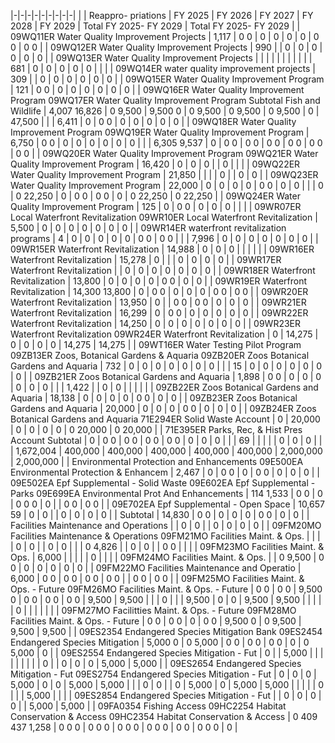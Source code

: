 |-|-|-|-|-|-|-|-|-|
| | Reappro-  priations | FY 2025 | FY 2026 | FY 2027 | FY 2028 | FY 2029 | Total FY 2025- FY  2029 | Total FY 2025- FY  2029 |
| 09WQ11ER Water Quality Improvement Projects | 1,117 | 0  0 | 0 | 0 | 0 | 0 | 0  0 | 0  0 |
| 09WQ12ER Water Quality Improvement Projects | 990 | | 0 | 0 | 0 | 0 | 0 | 0 |
| 09WQ13ER Water Quality Improvement Projects | | | | | | | | |
| | 681 | 0 | 0 | 0 | 0 | 0 | | |
| 09WQ14ER water quality improvement projects | 309 | | 0 | 0 | 0 | 0 | 0 | 0 |
| 09WQ15ER Water Quality Improvement Program | 121 | 0  0 | 0 | 0 | 0 | 0 | 0 | 0 |
| 09WQ16ER Water Quality Improvement Program 09WQ17ER Water Quality Improvement Program Subtotal  Fish and Wildlife | 4,007  16,826 | 0  9,500 | 9,500  0 | 0  9,500 | 0  9,500 | 0  9,500 | 0 | 47,500 |
| | 6,411 | 0 | 0  0 | 0 | 0 | 0 | 0 | 0 |
| 09WQ18ER Water Quality Improvement Program 09WQ19ER Water Quality Improvement Program | 6,750 | 0  0 | 0 | 0 | 0 | 0 | 0 | 0 |
| | 6,305  9,537 | 0 | 0  0 | 0  0 | 0  0 | 0  0 | 0  0 | 0  0 |
| 09WQ20ER Water Quality Improvement Program 09WQ21ER Water Quality Improvement Program | 16,420 | 0 | 0 | 0 | | 0 | | |
| 09WQ22ER Water Quality Improvement Program | 21,850 | | | | 0 | | 0 | 0 |
| 09WQ23ER Water Quality Improvement Program | 22,000 | 0 | 0 | 0 | 0 | 0  0 | 0 | 0 |
| | 0 | 0  22,250 | 0 | 0  0 | 0  0 | 0 | 0  22,250 | 0  22,250 |
| 09WQ24ER Water Quality Improvement Program | 125 | 0 | 0  0 | 0 | 0 | 0 | | |
| 09WR07ER Local Waterfront Revitalization 09WR10ER Local Waterfront Revitalization | 5,500 | 0 | 0 | 0 | 0 | 0 | 0 | 0 |
| 09WR14ER waterfront revitalization programs | 4 | 0 | 0 | 0 | 0 | 0 | 0  0 | 0  0 |
| | 7,996 | 0 | 0 | 0 | 0 | 0 | 0 | 0 |
| 09WR15ER Waterfront Revitalization | 14,988 | 0 | 0 | 0 | | | | |
| 09WR16ER Waterfront Revitalization | 15,278 | 0 | | | 0 | 0 | 0 | 0 |
| 09WR17ER Waterfront Revitalization | | 0 | 0 | 0 | 0 | 0 | 0 | 0 |
| 09WR18ER Waterfront Revitalization | 13,800 | 0 | 0 | 0 | 0 | 0  0 | 0 | 0 |
| 09WR19ER Waterfront Revitalization | 14,300  13,800 | 0 | 0  0 | 0 | 0 | 0 | 0  0 | 0  0 |
| 09WR20ER Waterfront Revitalization | 13,950 | 0 | | 0  0 | 0  0 | 0 | 0 | 0 |
| 09WR21ER Waterfront Revitalization | 16,299 | 0 | 0  0 | 0 | 0 | 0 | 0 | 0 |
| 09WR22ER Waterfront Revitalization | 14,250 | 0 | 0 | 0 | 0 | 0 | 0 | 0 |
| 09WR23ER Waterfront Revitalization 09WR24ER Waterfront Revitalization | 0 | 14,275 | 0 | 0 | 0 | 0 | 14,275 | 14,275 |
| 09WT16ER Water Testing Pilot Program 09ZB13ER Zoos, Botanical Gardens & Aquaria 09ZB20ER Zoos Botanical Gardens and Aquaria | 732 | 0 | 0 | 0 | 0 | 0 | 0 | 0 |
| | 15 | 0 | 0 | 0 | 0 | 0 | 0 | 0 |
| 09ZB21ER Zoos Botanical Gardens and Aquaria | 1,898 | 0  0 | 0 | 0 | 0 | 0 | 0 | 0 |
| | 1,422 | | 0 | 0 | | | | |
| 09ZB22ER Zoos Botanical Gardens and Aquaria | 18,138 | 0 | 0 | 0 | 0 | 0  0 | 0 | 0 |
| 09ZB23ER Zoos Botanical Gardens and Aquaria | 20,000 | 0 | 0 | 0 | 0  0 | 0 | 0 | 0 |
| 09ZB24ER Zoos Botanical Gardens and Aquaria 71E294ER Solid Waste Account | 0 | 20,000 | 0 | 0 | 0 | 0 | 0  20,000 | 0  20,000 |
| 71E395ER Parks, Rec, & Hist Pres Account Subtotal | 0 | 0  0 | 0  0 | 0  0 | 0  0 | 0 | 0 | 0 |
| | 69 | | | | | 0 | 0 | 0 |
| | 1,672,004 | 400,000 | 400,000 | 400,000 | 400,000 | 400,000 | 2,000,000 | 2,000,000 |
| Environmental Protection and Enhancements 09E500EA Environmental Protection & Enhancem | 2,467 | 0 | 0  0 | 0 | 0  0 | 0 | 0 | 0 |
| 09E502EA Epf Supplemental - Solid Waste 09E602EA Epf Supplemental - Parks 09E699EA Environmental Prot And Enhancements | 114  1,533 | 0  0 | 0 | 0  0  0 | 0 | | 0  0 | 0  0 |
| 09E702EA Epf Supplemental - Open Space | 10,657  59 | 0 | 0 | | 0 | 0 | 0 | 0 |
| Subtotal | 14,830 | 0  0 | 0 | 0 | 0 | 0  0 | 0 | 0 |
| Facilities Maintenance and Operations | | 0 | 0 | | 0 | 0 | 0 | 0 |
| 09FM20MO Facilities Maintenance & Operations  09FM21MO Facilities Maint. & Ops. | | | | 0 | 0 | | 0 | 0 |
| | 0  4,826 | | 0 | 0 | | 0  0 | | |
| 09FM23MO Facilities Maint. & Ops. | 6,000 | | | | | 0 | | |
| 09FM24MO Facilities Maint. & Ops. | | 0  9,500 | 0  0 | 0 | 0 | 0 | 0 | 0 |
| 09FM22MO Facilities Maintenance and Operatio | 6,000 | 0  0 | 0  0 | 0  0 | 0  0 | | 0  0 | 0  0 |
| 09FM25MO Facilities Maint. & Ops. - Future 09FM26MO Facilities Maint. & Ops. - Future | 0  0 | 0  0 | 9,500  0 | 0  0 | 0  0 | 0  0 | 9,500 | 9,500 |
| | 0 | | | 9,500 | 0 | 0 | 9,500 | 9,500 |
| | | | 0 | | | | | |
| 09FM27MO Facilitties Maint. & Ops. - Future 09FM28MO Facilities Maint. & Ops. - Future | 0  0 | 0  0 | 0 | 0  0 | 9,500  0 | 0  9,500 | 9,500 | 9,500 |
| 09ES2354 Endangered Species Mitigation Bank 09ES2454 Endangered Species Mitigation | 5,000  0 | 0  5,000 | 0  0 | 0  0 | 0  0 | 0 | 0  5,000 | 0 |
| 09ES2554 Endangered Species Mitigation - Fut | 0 | | 5,000 | | | | | |
| | | 0 | | 0 | 0 | 0 | 5,000 | 5,000 |
| 09ES2654 Endangered Species Mitigation - Fut  09ES2754 Endangered Species Mitigation - Fut | 0 | 0 | 0 | 5,000 | 0 | 0 | 5,000 | 5,000 |
| | 0 | 0 | | 0 | 5,000 | 0 | 5,000 | 5,000 |
| | | | 0 | | | 5,000 | | |
| 09ES2854 Endangered Species Mitigation - Fut | | 0 | 0 | 0 | 0 | | 5,000 | 5,000 |
| 09FA0354 Fishing Access 09HC2254 Habitat Conservation & Access 09HC2354 Habitat Conservation & Access | 0  409  437  1,258 | 0  0  0 | 0  0  0 | 0  0  0 | 0  0  0 | 0  0 | 0  0  0 | 0 |